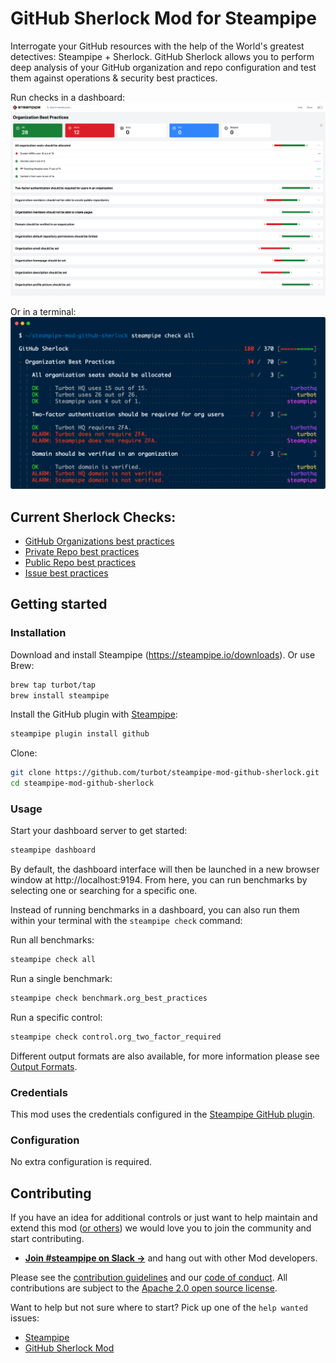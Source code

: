 # GitHub Sherlock Mod for Steampipe

Interrogate your GitHub resources with the help of the World's greatest
detectives: Steampipe + Sherlock. GitHub Sherlock allows you to perform
deep analysis of your GitHub organization and repo configuration and test
them against operations & security best practices.

Run checks in a dashboard:
![image](https://raw.githubusercontent.com/turbot/steampipe-mod-github-sherlock/main/docs/github_sherlock_organization_dashboard.png)

Or in a terminal:
![image](https://raw.githubusercontent.com/turbot/steampipe-mod-github-sherlock/main/docs/github_sherlock_console_output.png)

## Current Sherlock Checks:
* [GitHub Organizations best practices](https://hub.steampipe.io/mods/turbot/github_sherlock/controls/benchmark.org_best_practices)
* [Private Repo best practices](https://hub.steampipe.io/mods/turbot/github_sherlock/controls/benchmark.private_repo_best_practices)
* [Public Repo best practices](https://hub.steampipe.io/mods/turbot/github_sherlock/controls/benchmark.public_repo_best_practices)
* [Issue best practices](https://hub.steampipe.io/mods/turbot/github_sherlock/controls/benchmark.issue_best_practices)

## Getting started

### Installation

Download and install Steampipe (https://steampipe.io/downloads). Or use Brew:

```sh
brew tap turbot/tap
brew install steampipe
```

Install the GitHub plugin with [Steampipe](https://steampipe.io):

```sh
steampipe plugin install github
```

Clone:

```sh
git clone https://github.com/turbot/steampipe-mod-github-sherlock.git
cd steampipe-mod-github-sherlock
```

### Usage

Start your dashboard server to get started:

```sh
steampipe dashboard
```

By default, the dashboard interface will then be launched in a new browser
window at http://localhost:9194. From here, you can run benchmarks by
selecting one or searching for a specific one.

Instead of running benchmarks in a dashboard, you can also run them within your
terminal with the `steampipe check` command:

Run all benchmarks:

```sh
steampipe check all
```

Run a single benchmark:

```sh
steampipe check benchmark.org_best_practices
```

Run a specific control:

```sh
steampipe check control.org_two_factor_required
```

Different output formats are also available, for more information please see
[Output Formats](https://steampipe.io/docs/reference/cli/check#output-formats).

### Credentials

This mod uses the credentials configured in the [Steampipe GitHub plugin](https://hub.steampipe.io/plugins/turbot/github).

### Configuration

No extra configuration is required.

## Contributing

If you have an idea for additional controls or just want to help maintain and extend this mod ([or others](https://github.com/topics/steampipe-mod)) we would love you to join the community and start contributing.

- **[Join #steampipe on Slack →](https://turbot.com/community/join)** and hang out with other Mod developers.

Please see the [contribution guidelines](https://github.com/turbot/steampipe/blob/main/CONTRIBUTING.md) and our [code of conduct](https://github.com/turbot/steampipe/blob/main/CODE_OF_CONDUCT.md). All contributions are subject to the [Apache 2.0 open source license](https://github.com/turbot/steampipe-mod-github-sherlock/blob/main/LICENSE).

Want to help but not sure where to start? Pick up one of the `help wanted` issues:

- [Steampipe](https://github.com/turbot/steampipe/labels/help%20wanted)
- [GitHub Sherlock Mod](https://github.com/turbot/steampipe-mod-github-sherlock/labels/help%20wanted)
